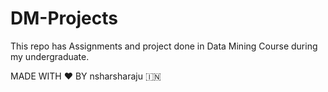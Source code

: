 # DM-Projects

This repo has Assignments and project done in Data Mining Course during my undergraduate.

MADE WITH ❤️ BY nsharsharaju 🇮🇳
